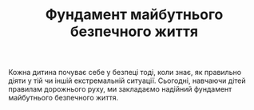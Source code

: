 ﻿---
title: Фундамент майбутнього безпечного життя
---

Кожна дитина почуває себе у безпеці тоді, коли знає, як правильно діяти у тій чи іншій екстремальній ситуації. Сьогодні, навчаючи дітей правилам дорожнього руху, ми закладаємо надійний фундамент майбутнього безпечного життя.

<youtube id="rwFSAvQ8KV8"></youtube>

